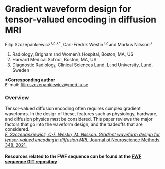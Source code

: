 # Gradient waveform design for tensor-valued encoding in diffusion MRI

Filip Szczepankiewicz<sup>1,2,3,*</sup>, Carl-Fredrik Westin<sup>1,2</sup> and Markus Nilsson<sup>3</sup>

1.	Radiology, Brigham and Women’s Hospital, Boston, MA, US
2.	Harvard Medical School, Boston, MA, US
3.	Diagnostic Radiology, Clinical Sciences Lund, Lund University, Lund, Sweden

**\*Corresponding author**  
E-mail: filip.szczepankiewicz@med.lu.se

### Overview
Tensor-valued diffusion encoding often requires complex gradient wavefomrs. In the design of these, features such as physiology, hardware, and diffusion physics must be considered. This paper reviews the major factors that go into the waveform design, and the tradeoffs that are considered.  
[_F. Szczepankiewicz, C-F. Westin, M. Nilsson. Gradient waveform design for tensor-valued encoding in diffusion MRI._ Journal of Neuroscience Methods 348, 2021.](https://www.sciencedirect.com/science/article/pii/S0165027020304301)

#### Resources related to the FWF sequence can be found at the [FWF sequence GIT repository](https://github.com/filip-szczepankiewicz/fwf_seq_resources)
